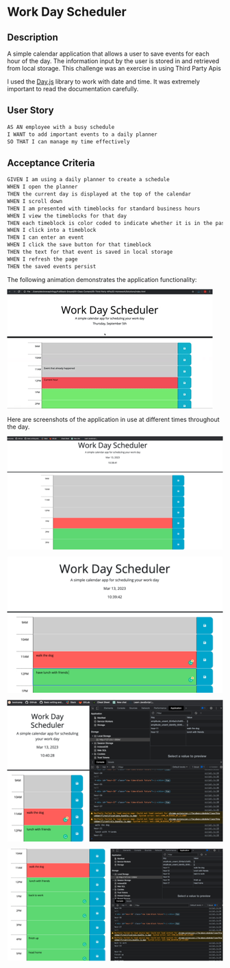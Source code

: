 # Work Day Scheduler

## Description

A simple calendar application that allows a user to save events for each hour of the day. The information input by the user is stored in and retrieved from local storage. This challenge was an exercise in using Third Party Apis

I used the [Day.js](https://day.js.org/en/) library to work with date and time. It was extremely important to read the documentation carefully.

## User Story

```md
AS AN employee with a busy schedule
I WANT to add important events to a daily planner
SO THAT I can manage my time effectively
```

## Acceptance Criteria

```md
GIVEN I am using a daily planner to create a schedule
WHEN I open the planner
THEN the current day is displayed at the top of the calendar
WHEN I scroll down
THEN I am presented with timeblocks for standard business hours
WHEN I view the timeblocks for that day
THEN each timeblock is color coded to indicate whether it is in the past, present, or future
WHEN I click into a timeblock
THEN I can enter an event
WHEN I click the save button for that timeblock
THEN the text for that event is saved in local storage
WHEN I refresh the page
THEN the saved events persist
```

The following animation demonstrates the application functionality:

<!-- @TODO: create ticket to review/update image) -->

![A user clicks on slots on the color-coded calendar and edits the events.](./Assets/05-third-party-apis-homework-demo.gif)

Here are screenshots of the application in use at different times throughout the day.

![A user clicks on slots on the color-coded calendar and edits the events.](./Assets/Screenshot1.png)

![A user clicks on slots on the color-coded calendar and edits the events.](./Assets/Screenshot2.png)

![A user clicks on slots on the color-coded calendar and edits the events.](./Assets/Screenshot3.png)

![A user clicks on slots on the color-coded calendar and edits the events.](./Assets/Screenshot4.png)

